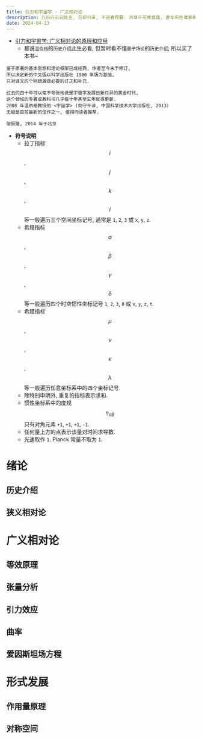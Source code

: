 ```yaml
---
title: 引力和宇宙学 - 广义相对论
description: 几日行云何处去, 忘却归来, 不道春将暮. 百草千花寒食路, 香车系在谁家树?
date: 2024-04-13
---
```


- [引力和宇宙学: 广义相对论的原理和应用](https://book.douban.com/subject/30165509/)
  - 都说`温伯格`的`历史介绍`此生必看, 但暂时看不懂`量子场论`的`历史介绍`;
    所以买了本书~

```
鉴于原著的基本思想和理论框架已成经典, 作者至今未予修订,
所以决定新的中文版以科学出版社 1980 年版为基础,
只对译文的个别疏漏做必要的订正和补充.

过去的四十年可以毫不夸张地说是宇宙学发展日新月异的黄金时代,
这个领域的专著或教科书几乎每十年甚至五年就得更新.
2008 年温伯格教授的 <宇宙学> (向守平译, 中国科学技术大学出版社, 2013)
无疑是目前最新的佳作之一, 值得向读者推荐.

邹振隆, 2014 年于北京
```

- __符号说明__
  - 拉丁指标
    $$ i $$,
    $$ j $$,
    $$ k $$,
    $$ l $$
    等一般遍历三个空间坐标记号,
    通常是 `1`, `2`, `3` 或 `x`, `y`, `z`.
  - 希腊指标
    $$ α $$,
    $$ β $$,
    $$ γ $$,
    $$ δ $$
    等一般遍历四个时空惯性坐标记号
    `1`, `2`, `3`, `0` 或 `x`, `y`, `z`, `t`.
  - 希腊指标
    $$ μ $$,
    $$ ν $$,
    $$ κ $$,
    $$ λ $$
    等一般遍历任意坐标系中的四个坐标记号.
  - 除特别申明外, 重复的指标表示求和.
  - 惯性坐标系中的度规
    $$ η_{αβ} $$
    只有对角元素 `+1`, `+1`, `+1`, `-1`.
  - 任何量上方的点表示该量对时间求导数.
  - 光速取作 `1`. Planck 常量不取为 `1`.

# 绪论

## 历史介绍

## 狭义相对论

# 广义相对论

## 等效原理

## 张量分析

## 引力效应

## 曲率

## 爱因斯坦场方程

# 形式发展

## 作用量原理

## 对称空间
